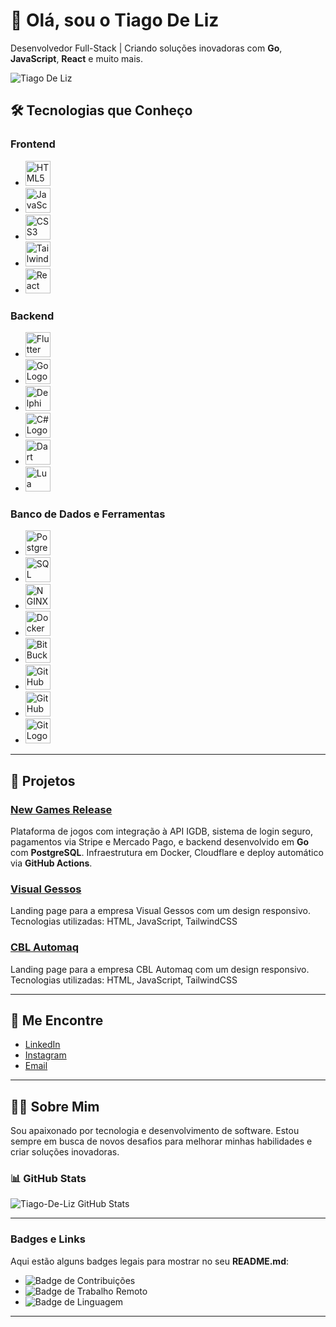# 👋 Olá, sou o Tiago De Liz

Desenvolvedor Full-Stack | Criando soluções inovadoras com **Go**, **JavaScript**, **React** e muito mais.

![Tiago De Liz](https://link-da-imagem-do-perfil.com)

## 🛠️ Tecnologias que Conheço

### **Frontend**
- <img src="https://cdn.jsdelivr.net/npm/simple-icons@5.0.0/icons/html5.svg" alt="HTML5 Logo" width="40" height="40">
- <img src="https://cdn.jsdelivr.net/npm/simple-icons@5.0.0/icons/javascript.svg" alt="JavaScript Logo" width="40" height="40">
- <img src="https://cdn.jsdelivr.net/npm/simple-icons@5.0.0/icons/css3.svg" alt="CSS3 Logo" width="40" height="40">
- <img src="https://cdn.jsdelivr.net/npm/simple-icons@5.0.0/icons/tailwindcss.svg" alt="TailwindCSS Logo" width="40" height="40">
- <img src="https://cdn.jsdelivr.net/npm/simple-icons@5.0.0/icons/react.svg" alt="React Logo" width="40" height="40">

### **Backend**
- <img src="https://cdn.jsdelivr.net/npm/simple-icons@5.0.0/icons/flutter.svg" alt="Flutter Logo" width="40" height="40">
- <img src="https://cdn.jsdelivr.net/npm/simple-icons@5.0.0/icons/go.svg" alt="Go Logo" width="40" height="40">
- <img src="https://cdn.jsdelivr.net/npm/simple-icons@5.0.0/icons/delphi.svg" alt="Delphi Logo" width="40" height="40">
- <img src="https://cdn.jsdelivr.net/npm/simple-icons@5.0.0/icons/csharp.svg" alt="C# Logo" width="40" height="40">
- <img src="https://cdn.jsdelivr.net/npm/simple-icons@5.0.0/icons/dart.svg" alt="Dart Logo" width="40" height="40">
- <img src="https://cdn.jsdelivr.net/npm/simple-icons@5.0.0/icons/lua.svg" alt="Lua Logo" width="40" height="40">

### **Banco de Dados e Ferramentas**
- <img src="https://cdn.jsdelivr.net/npm/simple-icons@5.0.0/icons/postgresql.svg" alt="PostgreSQL Logo" width="40" height="40">
- <img src="https://cdn.jsdelivr.net/npm/simple-icons@5.0.0/icons/microsoftsqlserver.svg" alt="SQL Server Logo" width="40" height="40">
- <img src="https://cdn.jsdelivr.net/npm/simple-icons@5.0.0/icons/nginx.svg" alt="NGINX Logo" width="40" height="40">
- <img src="https://cdn.jsdelivr.net/npm/simple-icons@5.0.0/icons/docker.svg" alt="Docker Logo" width="40" height="40">
- <img src="https://cdn.jsdelivr.net/npm/simple-icons@5.0.0/icons/bitbucket.svg" alt="BitBucket Logo" width="40" height="40">
- <img src="https://cdn.jsdelivr.net/npm/simple-icons@5.0.0/icons/github.svg" alt="GitHub Logo" width="40" height="40">
- <img src="https://cdn.jsdelivr.net/npm/simple-icons@5.0.0/icons/githubactions.svg" alt="GitHub Actions Logo" width="40" height="40">
- <img src="https://cdn.jsdelivr.net/npm/simple-icons@5.0.0/icons/git.svg" alt="Git Logo" width="40" height="40">

---

## 🚀 Projetos

### [New Games Release](https://newgamesrelease.com)
Plataforma de jogos com integração à API IGDB, sistema de login seguro, pagamentos via Stripe e Mercado Pago, e backend desenvolvido em **Go** com **PostgreSQL**. Infraestrutura em Docker, Cloudflare e deploy automático via **GitHub Actions**.

### [Visual Gessos](link-do-projeto)
Landing page para a empresa Visual Gessos com um design responsivo. Tecnologias utilizadas: HTML, JavaScript, TailwindCSS

### [CBL Automaq](link-do-projeto)
Landing page para a empresa CBL Automaq com um design responsivo. Tecnologias utilizadas: HTML, JavaScript, TailwindCSS

---

## 📱 Me Encontre

- [LinkedIn](https://www.linkedin.com/in/tiago-de-liz-a28a63235/)
- [Instagram](https://www.instagram.com/tiago_deliz/)
- [Email](mailto:tiagopdeliz@gmail.com)

---

## 🧑‍💻 Sobre Mim
Sou apaixonado por tecnologia e desenvolvimento de software. Estou sempre em busca de novos desafios para melhorar minhas habilidades e criar soluções inovadoras.

### 📊 GitHub Stats

![Tiago-De-Liz GitHub Stats](https://github-readme-stats.vercel.app/api?username=Tiago-De-Liz&show_icons=true&theme=radical)

---

### **Badges e Links**
Aqui estão alguns badges legais para mostrar no seu **README.md**:

- ![Badge de Contribuições](https://img.shields.io/badge/Contribuições-Open%20Source-green?style=flat)
- ![Badge de Trabalho Remoto](https://img.shields.io/badge/Trabalho%20Remoto-Atualmente%20Disponível-green?style=flat)
- ![Badge de Linguagem](https://img.shields.io/badge/Linguagens-GO,%20React,%20JavaScript-blue?style=flat)

---
